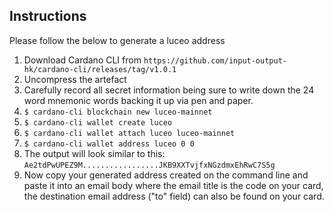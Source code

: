 <div class="row">
    <div class="col-lg-offset-3 col-lg-6 col-md-offset-2 col-md-8 col-xs-offset-1 col-xs-10 text-center">
        <h2 class="sub_heading_blue">Instructions</h2>
        <p>Please follow the below to generate a luceo address</p>
        <ol>
          <li>Download Cardano CLI from <code>https://github.com/input-output-hk/cardano-cli/releases/tag/v1.0.1</code></li>
          <li>Uncompress the artefact</li>
          <li>Carefully record all secret information being sure to write down the 24 word mnemonic words backing it up via pen and paper.</li>
          <li><code>$ cardano-cli blockchain new luceo-mainnet</code></li>
          <li><code>$ cardano-cli wallet create luceo</code></li>
          <li><code>$ cardano-cli wallet attach luceo luceo-mainnet</code></li>
          <li><code>$ cardano-cli wallet address luceo 0 0</code></li>
          <li>The output will look similar to this:  <code>Ae2tdPwUPEZ9M.................JKB9XXTvjfxNGzdmxEhRwC7S5g</code></li>
          <li>Now copy your generated address created on the command line and paste it into an email body where the email title is the code on your card, the destination email address ("to" field) can also be found on your card.</li>
        </ol>
    </div>
</div>
